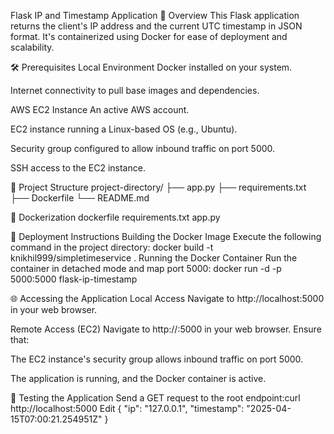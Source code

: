 Flask IP and Timestamp Application
📄 Overview
This Flask application returns the client's IP address and the current UTC timestamp in JSON format. It's containerized using Docker for ease of deployment and scalability.​

🛠️ Prerequisites
Local Environment
Docker installed on your system.

Internet connectivity to pull base images and dependencies.​

AWS EC2 Instance
An active AWS account.

EC2 instance running a Linux-based OS (e.g., Ubuntu).

Security group configured to allow inbound traffic on port 5000.

SSH access to the EC2 instance.​

📁 Project Structure
project-directory/
├── app.py
├── requirements.txt
├── Dockerfile
└── README.md

🐳 Dockerization
dockerfile
requirements.txt
app.py


🚀 Deployment Instructions
Building the Docker Image
Execute the following command in the project directory:​
docker build -t knikhil999/simpletimeservice .
Running the Docker Container
Run the container in detached mode and map port 5000:​
docker run -d -p 5000:5000 flask-ip-timestamp

🌐 Accessing the Application
Local Access
Navigate to http://localhost:5000 in your web browser.​

Remote Access (EC2)
Navigate to http://<EC2-Public-IP>:5000 in your web browser. Ensure that:​

The EC2 instance's security group allows inbound traffic on port 5000.

The application is running, and the Docker container is active.​

🧪 Testing the Application
Send a GET request to the root endpoint:​
curl http://localhost:5000
Edit
{
  "ip": "127.0.0.1",
  "timestamp": "2025-04-15T07:00:21.254951Z"
}

